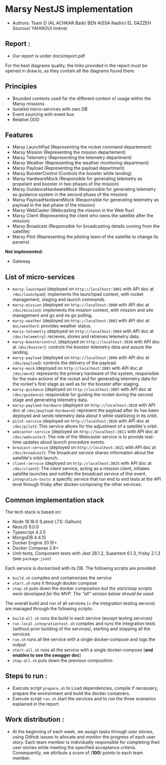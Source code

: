 # Marsy NestJS implementation

* Authors: Team D (AL ACHKAR Badr/ BEN AISSA Nadim/ EL GAZZEH Sourour/ YAHIAOUI Imène)

 ## Report :
 
* Our report is under docs/report.pdf
  
For the best diagrams quality, the links provided in the report must be opened in draw.io, as they contain all the diagrams found there.

## Principles

* Bounded contexts used for the different context of usage within the Marsy missions
* Isolated micro-services with own DB
* Event sourcing with event bus
* Relative DDD

## Features

* Marsy LaunchPad (Representing the rocket command departement) 
* Marsy Mission (Representing the mission departement)
* Marsy Telemetry (Representing the telemetry department)
* Marsy Weather (Representing the weather monitoring department)
* Marsy Payload (Representing the payload department)
* Marsy BoosterControl (Controls the booster while landing)
* Marsy HardwareMock (Responsible for generating telemetry as propelant and booster in two phases of the mission)
* Marsy GuidanceHardwareMock (Responsible for generating telemetry as guidance system in the second phase of the mission)
* Marsy PayloadHardawreMock (Responsible for generating telemetry as payload in the last phase of the mission)
* Marsy WebCaster (Webcasting the mission in the Web flux)
* Marsy Client (Representing the client who owns the satellite after the mission)
* Marsy Broadcast (Responsible for broadcasting details coming from the satellite)
* Marsy Pilot (Representing the piloting team of the satellite to change its params)

**Not implemented:**

* Gateway

## List of micro-services

* `marsy-launchpad` (deployed on `http://localhost:3001` with API doc at `/doc/launchpad`): implements the launchpad context, with rocket management, staging and launch commands.
* `marsy-mission` (deployed on `http://localhost:3000` with API doc at `/doc/mission`): implements the mission context, with mission and site management and go and no go polling.
* `marsy-weather` (deployed on `http://localhost:3002` with API doc at `doc/weather`): provides weather status.
* `marsy-telemetry` (deployed on `http://localhost:3004` with API doc at `/doc/telemetry`): recieves, stores and retreives telemetry data.
* `marsy-boostercontrol` (deployed on `http://localhost:3030` with API doc at `/doc/booster`): controls the booster telemetry data and assure the landing.
* `marsy-payload` (deployed on `http://localhost:3006` with API doc at `/doc/payload`): controls the delivery of the payload.
* `marsy-mock` (deployed on `http://localhost:3005` with API doc at `/doc/mock`): represents the primary hardware of the system, responsible for the main actions of the rocket and for generating telemetry data for the rocket's first stage as well as for the booster after staging.
* `marsy-guidance` (deployed on `http://localhost:3007` with API doc at `/doc/guidance`): responsible for guiding the rocket during the second stage and generating telemetry data.
* `marsy-payload-hardware` (deployed on `http://localhost:3010` with API doc at `/doc/payload-hardware`): represent the payload after its has been deployed and sends telemetry data about it while stabilizing in its orbit.
* `pilot-service` (deployed on `http://localhost:3026` with API doc at `/doc/pilot`): This service allows for the adjustment of a satellite's orbit.
* `webcaster-service` (deployed on `http://localhost:3011` with API doc at `/doc/webcaster`): The role of the Webcaster service is to provide real-time updates about launch procedure events.
* `broacast-service` (deployed on `http://localhost:3021` with API doc at `/doc/broadcast`): The broadcast service shares information about the satellite's orbit launch.
* `client-service` (deployed on `http://localhost:3025` with API doc at `/doc/client`): The client service, acting as a mission client, initiates satellite launches and notifies the broadcast service of this event.
* `integration-tests`: a specific service that run end to end tests at the API level through frisby after docker-composing the other services.

##  Common implementation stack

The tech stack is based on:
* Node 16.16.0 (Latest LTS: Gallium)
* NestJS 9.0.0
* Typescript 4.3.5
* MongoDB 4.4.15
* Docker Engine 20.10+
* Docker Compose 2.6+
* Unit-tests, Component-tests with Jest 28.1.2, Supertest 6.1.3, frisby 2.1.3 (see `package.json`)

Each service is dockerized with its DB. The following scripts are provided:
* `build.sh` compiles and containerizes the service
* `start.sh` runs it through docker compose
* `stop.sh` puts down the docker composition
  *but the start/stop scripts were developed for the MVP. The "all" version below should be used.*

The overall build and run of all services (+ the integration testing service) are managed through the following scripts:
* `build-all.sh` runs the build in each service (except testing services)
* `run-local-integrationtest.sh` compiles and runs the integration tests (without prior building of the services), starting and stopping all the services
* `run.sh` runs all the service with a single docker-compose and logs the output
* `start-all.sh` runs all the service with a single docker-compose (**and enables to see the swagger doc**)
* `stop-all.sh` puts down the previous composition

## Steps to run :
* Execute script `prepare.sh` to Load dependencies, compile if necessary, prepare the environment and build the docker containers.
* Execute script `run.sh` start the services and to run the three scenarios explained in the report.

## Work distribution :
* At the beginning of each week, we assign tasks through user stories, using GitHub issues to allocate and monitor the progress of each user story. Each team member is individually responsible for completing their user stories while meeting the specified acceptance criteria. Consequently, we attribute a score of (**100**) points to each team member.

